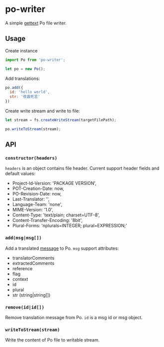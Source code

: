 # po-writer

A simple [gettext](https://www.gnu.org/software/gettext/) Po file writer.

## Usage

Create instance

```js
import Po from 'po-writer';

let po = new Po();
```

Add translations:

```js
po.add({
  id: 'hello world',
  str: '夜露死苦'
})
```

Create write stream and write to file:

```js
let stream = fs.createWriteStream(targetFilePath);

po.writeToStream(stream);
```

## API

### `constructor(headers)`

`headers` is an object contains file header. Current support header fields and default values:

* Project-Id-Version: 'PACKAGE VERSION',
* POT-Creation-Date: now,
* PO-Revision-Date: now,
* Last-Translator: '',
* Language-Team: 'none',
* MIME-Version: '1.0',
* Content-Type: 'text/plain; charset=UTF-8',
* Content-Transfer-Encoding: '8bit',
* Plural-Forms: 'nplurals=INTEGER; plural=EXPRESSION;'

### `add(msg|msg[])`

Add a translated [message](https://www.gnu.org/software/gettext/manual/html_node/PO-Files.html) to Po.
`msg` support attributes:

* translatorComments
* extractedComments
* reference
* flag
* context
* id
* plural
* str (string|string[])

### `remove(id|id[])`

Remove translation message from Po. `id` is a msg id or msg object.

### `writeToStream(stream)`

Write the content of Po file to writable stream.
